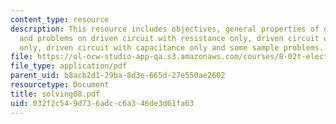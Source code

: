 ```yaml
---
content_type: resource
description: This resource includes objectives, general properties of driven LRC circuits
  and problems on driven circuit with resistance only, driven circuit with inductance
  only, driven circuit with capacitance only and some sample problems.
file: https://ol-ocw-studio-app-qa.s3.amazonaws.com/courses/8-02t-electricity-and-magnetism-spring-2005/032f2c549d736adcc6a346de3d61fa63_solving08.pdf
file_type: application/pdf
parent_uid: b8acb2d1-29ba-8d3e-665d-27e550ae2602
resourcetype: Document
title: solving08.pdf
uid: 032f2c54-9d73-6adc-c6a3-46de3d61fa63
---
```

